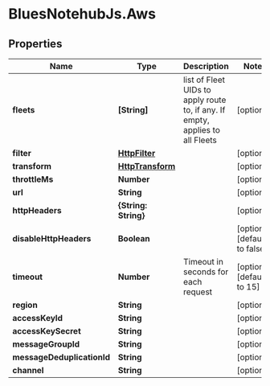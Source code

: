 # BluesNotehubJs.Aws

## Properties

Name | Type | Description | Notes
------------ | ------------- | ------------- | -------------
**fleets** | **[String]** | list of Fleet UIDs to apply route to, if any.  If empty, applies to all Fleets | [optional] 
**filter** | [**HttpFilter**](HttpFilter.md) |  | [optional] 
**transform** | [**HttpTransform**](HttpTransform.md) |  | [optional] 
**throttleMs** | **Number** |  | [optional] 
**url** | **String** |  | [optional] 
**httpHeaders** | **{String: String}** |  | [optional] 
**disableHttpHeaders** | **Boolean** |  | [optional] [default to false]
**timeout** | **Number** | Timeout in seconds for each request | [optional] [default to 15]
**region** | **String** |  | [optional] 
**accessKeyId** | **String** |  | [optional] 
**accessKeySecret** | **String** |  | [optional] 
**messageGroupId** | **String** |  | [optional] 
**messageDeduplicationId** | **String** |  | [optional] 
**channel** | **String** |  | [optional] 


